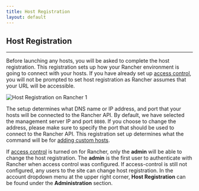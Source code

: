 ```yaml
---
title: Host Registration  
layout: default
---
```


## Host Registration
---
Before launching any hosts, you will be asked to complete the host registration. This registration sets up how your Rancher environment is going to connect with your hosts. If you have already set up [access control]({{site.baseurl}}/docs/configuration/access-control), you will not be prompted to set host registration as Rancher assumes that your URL will be accessible.

![Host Registration on Rancher 1]({{site.baseurl}}/img/rancher_hosts_registration_1.png)

The setup determines what DNS name or IP address, and port that your hosts will be connected to the Rancher API. By default, we have selected the management server IP and port `8080`.  If you choose to change the address, please make sure to specify the port that should be used to connect to the Rancher API. This registration set up determines what the command will be for [adding custom hosts]({{site.baseurl}}/docs/infrastructure/hosts/custom/).

If [access control]({{site.baseurl}}/docs/configuration/access-control/) is turned on for Rancher, only the **admin** will be able to change the host registration. The **admin** is the first user to authenticate with Rancher when access control was configured. If access-control is still not configured, any users to the site can change host registration. In the account dropdown menu at the upper right corner, **Host Registration** can be found under the **Administration** section. 

